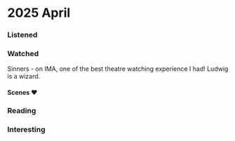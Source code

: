 # 2025 April

### Listened&#x20;



### Watched

Sinners - on IMA, one of the best theatre watching experience I had! Ludwig is a wizard.&#x20;

#### Scenes ❤️



### Reading

### Interesting
